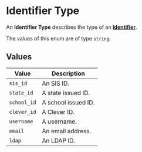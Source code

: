 # Identifier Type
An **Identifier Type** describes the type of an
**[Identifier](../identifier)**.

The values of this enum are of type `string`.

## Values
| Value | Description |
| ----- | ----------- |
| `sis_id` | An SIS ID. |
| `state_id` | A state issued ID. |
| `school_id` | A school issued ID. |
| `clever_id` | A Clever ID. |
| `username` | A username. |
| `email` | An email address. |
| `ldap` | An LDAP ID. |

